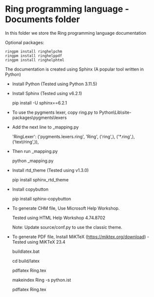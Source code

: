 Ring programming language - Documents folder
============================================

In this folder we store the Ring programming language documentation 

Optional packages:

	ringpm install ringhelpchm
	ringpm install ringhelppdf
	ringpm install ringhelphtml	

The documentation is created using Sphinx (A popular tool written in Python)

-  Install Python (Tested using Python 3.11.5)

-  Install Sphinx (Tested using v6.2.1) 

	pip install -U sphinx==6.2.1

-  To use the pygments lexer, copy ring.py to Python\Lib\site-packages\pygments\lexers

-  Add the next line to _mapping.py

	'RingLexer': ('pygments.lexers.ring', 'Ring', ('ring',), ('*.ring',), ('text/ring',)),

-  Then run _mapping.py
	
	python _mapping.py

-  Install rtd_theme (Tested using v1.3.0)

	pip install sphinx_rtd_theme

-  Install copybutton 

	pip install sphinx-copybutton

-  To generate CHM file, Use Microsoft Help Workshop. 

	Tested using HTML Help Workshop 4.74.8702

	Note: Update source/conf.py to use the classic theme.

-  To generate PDF file, Install MiKTeX (https://miktex.org/download) - Tested using MiKTeX 23.4

	buildlatex.bat

	cd build/latex

	pdflatex Ring.tex

	makeindex Ring -s python.ist

	pdflatex Ring.tex

	